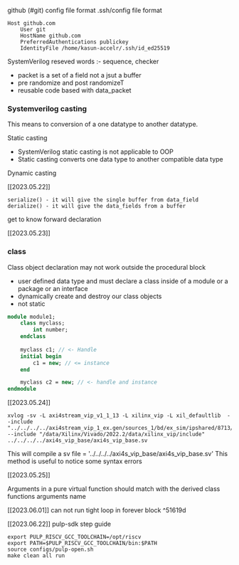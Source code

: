 github (#git) config file format
.ssh/config file format 

```
Host github.com
    User git
    HostName github.com
    PreferredAuthentications publickey
    IdentityFile /home/kasun-accelr/.ssh/id_ed25519
```

SystemVerilog reseved words :- sequence, checker

- packet is a set of a field not a jsut a buffer
- pre randomize and post randomizeT
- reusable code based with data_packet

### Systemverilog casting
This means to conversion of a one datatype to another datatype. 

Static casting
- SystemVerilog static casting is not applicable to OOP
- Static casting converts one data type to another compatible data type

Dynamic casting

[[2023.05.22]]
```
serialize() - it will give the single buffer from data_field
derialize() - it will give the data_fields from a buffer
```

get to know forward declaration 

[[2023.05.23]]
### class

Class object declaration may not work outside the procedural block 
-  user defined data type and must declare a class inside of a module or a package or an interface
- dynamically create and destroy our class objects
- not static

```systemverilog
module module1;
	class myclass;
		int number;
	endclass
	
	myclass c1; // <- Handle
	initial begin
		c1 = new; // <= instance
	end

	myclass c2 = new; // <- handle and instance
endmodule 
```

[[2023.05.24]]
```
xvlog -sv -L axi4stream_vip_v1_1_13 -L xilinx_vip -L xil_defaultlib  --include "../../../../axi4stream_vip_1_ex.gen/sources_1/bd/ex_sim/ipshared/8713/hdl" --include "/data/Xilinx/Vivado/2022.2/data/xilinx_vip/include" ../../../../axi4s_vip_base/axi4s_vip_base.sv 
```
This will compile a sv file = '../../../../axi4s_vip_base/axi4s_vip_base.sv' 
This method is useful to notice some syntax errors 

[[2023.05.25]]

Arguments in a pure virtual function should match with the derived class functions arguments name

[[2023.06.01]]
can not run tight loop in forever block ^51619d

[[2023.06.22]]
pulp-sdk step guide
```
export PULP_RISCV_GCC_TOOLCHAIN=/opt/riscv
export PATH=$PULP_RISCV_GCC_TOOLCHAIN/bin:$PATH
source configs/pulp-open.sh
make clean all run
```